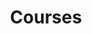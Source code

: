 ---
title: Courses
summary: Semester study records
type: landing

cascade:
  - target:
      path: '{/courses/*/**}'
    type: docs
    params:
      show_breadcrumb: true

sections:
  - block: collection
    id: semesters
    content:
      title: Academic Semesters
      filters:
        # courses 폴더 바로 아래의 모든 섹션(2024-1, 2024-2 등)을 불러옵니다.
        folders:
          - courses 
        kinds:
          - section
    design:
      view: article-grid
      show_read_time: false
      show_date: false
      show_read_more: false
      columns: 1
---